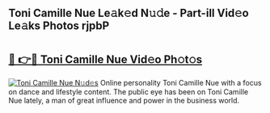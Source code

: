## Toni Camille Nue Le𝚊k𝚎d N𝚞𝚍e - Part-ill Vid𝚎o Le𝚊ks Photos rjpbP

# <h2><a href="http://fb8rur.evod.top/?m=Toni+Camille+Nue">🔗 👉🔴 Toni Camille Nue Vid𝚎o Ph𝚘t𝚘s</a></h2>

[![Toni Camille Nue N𝚞d𝚎s](https://i.imgur.com/8V9OHl7.gif)](http://fb8rur.evod.top/?m=Toni+Camille+Nue)
Online personality Toni Camille Nue with a focus on dance and lifestyle content. The public eye has been on Toni Camille Nue lately, a man of great influence and power in the business world. 
